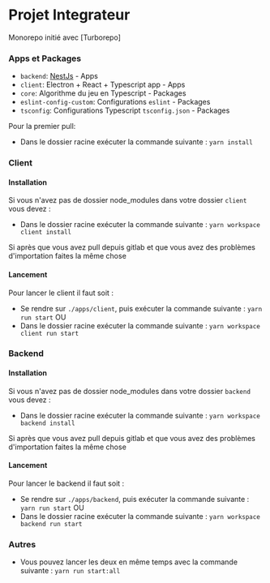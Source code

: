 # Projet Integrateur

Monorepo initié avec [Turborepo]

### Apps et Packages

- `backend`: [NestJs](https://docs.nestjs.com/) - Apps
- `client`: Electron + React + Typescript app - Apps
- `core`: Algorithme du jeu en Typescript - Packages
- `eslint-config-custom`: Configurations `eslint` - Packages
- `tsconfig`: Configurations Typescript `tsconfig.json` - Packages

Pour la premier pull:
- Dans le dossier racine exécuter la commande suivante : `yarn install`

### Client

#### Installation

Si vous n'avez pas de dossier node_modules dans votre dossier `client` vous devez :
- Dans le dossier racine exécuter la commande suivante : `yarn workspace client install`

Si après que vous avez pull depuis gitlab et que vous avez des problèmes d'importation faites la même chose

#### Lancement

Pour lancer le client il faut soit : 
- Se rendre sur `./apps/client`, puis exécuter la commande suivante : `yarn run start`
 OU
- Dans le dossier racine exécuter la commande suivante : `yarn workspace client run start`

### Backend

#### Installation

Si vous n'avez pas de dossier node_modules dans votre dossier `backend` vous devez :
- Dans le dossier racine exécuter la commande suivante : `yarn workspace backend install`

Si après que vous avez pull depuis gitlab et que vous avez des problèmes d'importation faites la même chose

#### Lancement

Pour lancer le backend il faut soit : 
- Se rendre sur `./apps/backend`, puis exécuter la commande suivante : `yarn run start`
 OU
- Dans le dossier racine exécuter la commande suivante : `yarn workspace backend run start`

### Autres

- Vous pouvez lancer les deux en même temps avec la commande suivante : `yarn run start:all`

